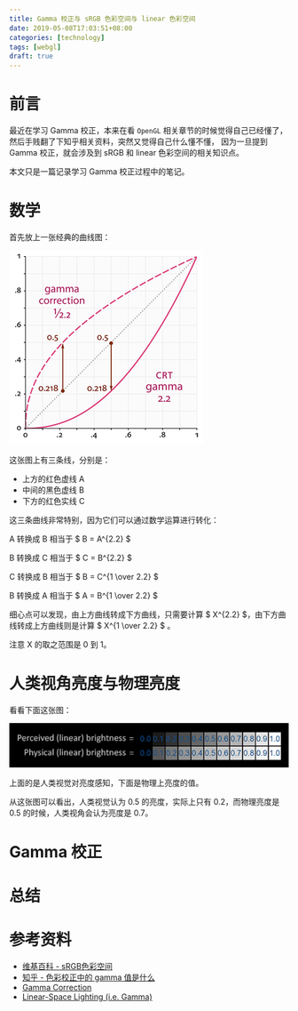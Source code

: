 ```yaml
---
title: Gamma 校正与 sRGB 色彩空间与 linear 色彩空间
date: 2019-05-08T17:03:51+08:00
categories: [technology]
tags: [webgl]
draft: true
---
```


# 前言

最近在学习 Gamma 校正，本来在看 `OpenGL` 相关章节的时候觉得自己已经懂了，然后手贱翻了下知乎相关资料，突然又觉得自己什么懂不懂， 因为一旦提到 Gamma 校正，就会涉及到 sRGB 和 linear 色彩空间的相关知识点。

本文只是一篇记录学习 Gamma 校正过程中的笔记。


# 数学

首先放上一张经典的曲线图：

![](./gamma_correction_gamma_curves.png)

这张图上有三条线，分别是：

- 上方的红色虚线 A
- 中间的黑色虚线 B
- 下方的红色实线 C

这三条曲线非常特别，因为它们可以通过数学运算进行转化：

A 转换成 B 相当于 $ B = A^{2.2} $

B 转换成 C 相当于 $ C = B^{2.2} $

C 转换成 B 相当于 $ B = C^{1 \over 2.2} $

B 转换成 A 相当于 $ A = B^{1 \over 2.2} $

细心点可以发现，由上方曲线转成下方曲线，只需要计算 $ X^{2.2} $，由下方曲线转成上方曲线则是计算 $ X^{1 \over 2.2} $ 。

注意 X 的取之范围是 0 到 1。


# 人类视角亮度与物理亮度

看看下面这张图：

![](./gamma_correction_brightness.png)

上面的是人类视觉对亮度感知，下面是物理上亮度的值。

从这张图可以看出，人类视觉认为 0.5 的亮度，实际上只有 0.2，而物理亮度是 0.5 的时候，人类视角会认为亮度是 0.7。


# Gamma 校正


# 总结


# 参考资料

- [维基百科 - sRGB色彩空间](https://zh.wikipedia.org/wiki/SRGB%E8%89%B2%E5%BD%A9%E7%A9%BA%E9%97%B4)
- [知乎 - 色彩校正中的 gamma 值是什么](https://www.zhihu.com/question/27467127/answer/123239180)
- [Gamma Correction](https://learnopengl.com/Advanced-Lighting/Gamma-Correction)
- [Linear-Space Lighting (i.e. Gamma)](http://filmicworlds.com/blog/linear-space-lighting-i-e-gamma/)

